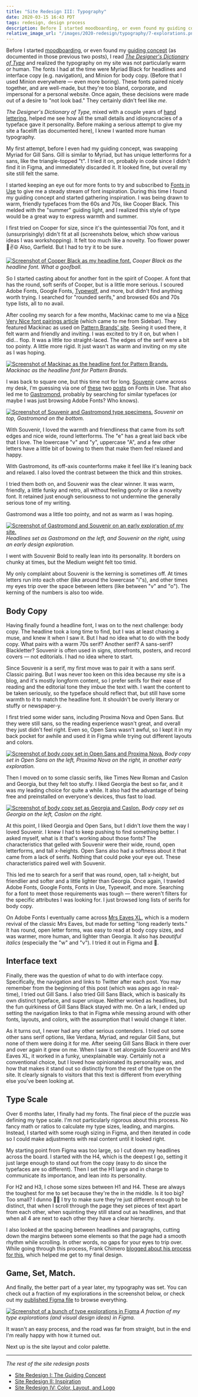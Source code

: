 ```yaml
---
title: "Site Redesign III: Typography"
date: 2020-03-15 16:43 PDT
tags: redesign, design process
description: Before I started moodboarding, or even found my guiding concept, I read The Designer's Dictionary of Type and realized the typography on my site was not particularly warm or human. In this third part of my redesign series, I document the process of choosing new fonts for the site.
relative_image_url: "/images/2020-redesign/typography/7-explorations.png"
---
```


Before I started [moodboarding](/2020/02/10/site-redesign-ii-inspiration/), or even found my [guiding concept](/2020/01/27/site-redesign-i-the-guiding-concept/) (as documented in those previous two posts), I read [_The Designer's Dictionary of Type_](https://www.abramsbooks.com/product/designers-dictionary-of-type_9781419737183/) and realized the typography on my site was not particularly warm or human. The fonts I had at the time were Myriad Black for headlines and interface copy (e.g. navigation), and Minion for body copy. (Before that I used Minion everywhere — even more boring). These fonts paired nicely together, and are well-made, but they're too bland, corporate, and impersonal for a personal website. Once again, these decisions were made out of a desire to "not look bad." They certainly didn't feel like _me_.

_The Designer's Dictionary of Type_, mixed with a couple years of [hand lettering](/scribbles), helped me see how all the small details and idiosyncracies of a typeface gave it personality. Before making a serious attempt to give my site a facelift (as documented here), I knew I wanted more human typography.

My first attempt, before I even had my guiding concept, was swapping Myriad for Gill Sans. Gill is similar to Myriad, but has unique letterforms for a sans, like the triangle-topped "t". I tried it on, probably in code since I didn't find it in Figma, and immediately discarded it. It looked fine, but overall my site still felt the same.

I started keeping an eye out for more fonts to try and subscribed to [Fonts in Use](https://fontsinuse.com/) to give me a steady stream of font inspiration. During this time I found my guiding concept and started gathering inspiration. I was being drawn to warm, friendly typefaces from the 60s and 70s, like Cooper Black. This melded with the "summer" guiding light, and I realized this style of type would be a great way to express warmth and summer.

I first tried on Cooper for size, since it's the quintessential 70s font, and it (unsurprisingly) didn't fit at all (screenshots below, which show various ideas I was workshopping). It felt too much like a novelty. Too flower power 🌸✌️☮︎ Also, Garfield. But I had to try it to be sure.

[![Screenshot of Cooper Black as my headline font.](/images/2020-redesign/typography/1-cooper.png)](/images/2020-redesign/typography/1-cooper.png)
_Cooper Black as the headline font. What a goofball._

So I started casting about for another font in the spirit of Cooper. A font that has the round, soft serifs of Cooper, but is a little more serious. I scoured Adobe Fonts, Google Fonts, [Typewolf](https://www.typewolf.com/), and more, but didn't find anything worth trying. I searched for "rounded serifs," and browsed 60s and 70s type lists, all to no avail.

After cooling my search for a few months, Mackinac came to me via a [Nice Very Nice font pairings article](https://www.niceverynice.com/stories/font-pairings) (which came to me from Sidebar). They featured Mackinac as used on [Pattern Brands' site](https://patternbrands.com/). Seeing it used there, it felt warm and friendly and inviting. I was excited to try it on, but when I did... flop. It was a little _too_ straight-laced. The edges of the serif were a bit too pointy. A little more rigid. It just wasn't as warm and inviting on my site as I was hoping.

[![Screenshot of Mackinac as the headline font for Pattern Brands.](/images/2020-redesign/typography/2-mackinac-pattern.jpeg)](/images/2020-redesign/typography/2-mackinac-pattern.jpeg)
_Mackinac as the headline font for Pattern Brands._

I was back to square one, but this time not for long. [Souvenir](https://www.myfonts.com/fonts/itc/souvenir/) came across my desk, I'm guessing via one of [these](https://fontsinuse.com/uses/28652/le-jardin-soupire) two [posts](https://fontsinuse.com/uses/28687/emmanuelle-1974-u-s-movie-posters) on Fonts in Use. That also led me to [Gastromond](https://fonts.adobe.com/fonts/gastromond), probably by searching for similar typefaces (or maybe I was just browsing Adobe Fonts? Who knows).

[![Screenshot of Souvenir and Gastromond type specimens.](/images/2020-redesign/typography/3-souvenir-gastromond.png)](/images/2020-redesign/typography/3-souvenir-gastromond.png)
_Souvenir on top, Gastromond on the bottom._

With Souvenir, I loved the warmth and friendliness that came from its soft edges and nice wide, round letterforms. The "e" has a great laid back vibe that I love. The lowercase "v" and "y", uppercase "A", and a few other letters have a little bit of bowing to them that make them feel relaxed and happy.

With Gastromond, its off-axis counterforms make it feel like it's leaning back and relaxed. I also loved the contrast between the thick and thin strokes.

I tried them both on, and Souvenir was the clear winner. It was warm, friendly, a little funky and retro, all without feeling goofy or like a novelty font. It retained just enough seriousness to not undermine the generally serious tone of my writing.

Gastromond was a little too pointy, and not as warm as I was hoping.

[![Screenshot of Gastromond and Souvenir on an early exploration of my site.](/images/2020-redesign/typography/4-gastro-souvenir.png)](/images/2020-redesign/typography/4-gastro-souvenir.png)
_Headlines set as Gastromond on the left, and Souvenir on the right, using an early design exploration._

I went with Souvenir Bold to really lean into its personality. It borders on chunky at times, but the Medium weight felt too timid.

My only complaint about Souvenir is the kerning is sometimes off. At times letters run into each other (like around the lowercase "i"s), and other times my eyes trip over the space between letters (like between "v" and "o"). The kerning of the numbers is also too wide.

## Body Copy

Having finally found a headline font, I was on to the next challenge: body copy. The headline took a long time to find, but I was at least chasing a muse, and knew it when I saw it. But I had no idea what to do with the body copy. What pairs with a warm 70s serif? Another serif? A sans-serif? Blackletter? Souvenir is often used in signs, storefronts, posters, and record covers — not editorials. I had no idea where to start.

Since Souvenir is a serif, my first move was to pair it with a sans serif. Classic pairing. But I was never too keen on this idea because my site is a blog, and it's mostly longform content, so I prefer serifs for their ease of reading and the editorial tone they imbue the text with. I want the content to be taken seriously, so the typeface should reflect that, but still have some warmth to it to match the headline font. It shouldn't be overly literary or stuffy or newspaper-y.

I first tried some wider sans, including Proxima Nova and Open Sans. But they were still sans, so the reading experience wasn't great, and overall they just didn't feel right. Even so, Open Sans wasn't awful, so I kept it in my back pocket for awhile and used it in Figma while trying out different layouts and colors.

[![Screenshot of body copy set in Open Sans and Proxima Nova.](/images/2020-redesign/typography/5-opensans-proxima.png)](/images/2020-redesign/typography/5-opensans-proxima.png)
_Body copy set in Open Sans on the left, Proxima Nova on the right, in another early exploration._

Then I moved on to some classic serifs, like Times New Roman and Caslon and Georgia, but they felt too stuffy. I liked Georgia the best so far, and it was my leading choice for quite a while. It also had the advantage of being free and preinstalled on everyone's devices, thus fast to load.

[![Screenshot of body copy set as Georgia and Caslon.](/images/2020-redesign/typography/6-georgia-caslon.png)](/images/2020-redesign/typography/6-georgia-caslon.png)
_Body copy set as Georgia on the left, Caslon on the right._

At this point, I liked Georgia and Open Sans, but I didn't _love_ them the way I loved Souvenir. I knew I had to keep pushing to find something better. I asked myself, what is it that's working about those fonts? The characteristics that gelled with Souvenir were their wide, round, open letterforms, and tall x-heights. Open Sans also had a softness about it that came from a lack of serifs. Nothing that could poke your eye out. These characteristics paired well with Souvenir.

This led me to search for a serif that was round, open, tall x-height, but friendlier and softer and a little lighter than Georgia. Once again, I trawled Adobe Fonts, Google Fonts, Fonts in Use, Typewolf, and more. Searching for a font to meet those requirements was tough — there weren't filters for the specific attributes I was looking for. I just browsed long lists of serifs for body copy.

On Adobe Fonts I eventually came across [Mrs Eaves XL](https://fonts.adobe.com/fonts/mrs-eaves-xl), which is a modern revival of the classic Mrs Eaves, but made for setting "long readerly texts." It has round, open letter forms, was easy to read at body copy sizes, and was warmer, more human, and lighter than Georgia. It also has _beautiful italics_ (especially the "w" and "v"). I tried it out in Figma and 🙌.

## Interface text

Finally, there was the question of what to do with interface copy. Specifically, the navigation and links to Twitter after each post. You may remember from the beginning of this post (which was ages ago in real-time), I tried out Gill Sans. I also tried Gill Sans Black, which is basically its own distinct typeface, and super unique. Neither worked as headlines, but the fun quirkiness of Gill Sans Black stayed with me. On a lark, I ended up setting the navigation links to that in Figma while messing around with other fonts, layouts, and colors, with the assumption that I would change it later.

As it turns out, I never had any other serious contenders. I tried out some other sans serif options, like Verdana, Myriad, and regular Gill Sans, but none of them were doing it for me. After seeing Gill Sans Black in there over and over again it grew on me. When I saw it set alongside Souvenir and Mrs Eaves XL, it worked in a funky, unexplainable way. Certainly not a conventional choice, but I loved how opinionated its personality was, and how that makes it stand out so distinctly from the rest of the type on the site. It clearly signals to visitors that this text is different from everything else you've been looking at.

## Type Scale

Over 6 months later, I finally had my fonts. The final piece of the puzzle was defining my type scale. I'm not particularly rigorous about this process. No fancy math or ratios to calculate my type sizes, leading, and margins. Instead, I started with some rough sizing in Figma, and then iterated in code so I could make adjustments with real content until it looked right.

My starting point from Figma was too large, so I cut down my headlines across the board. I started with the H4, which is the deepest I go, setting it just large enough to stand out from the copy (easy to do since the typefaces are so different). Then I set the H1 large and in charge to communicate its importance, and lean into its personality.

For H2 and H3, I chose some sizes between H1 and H4. These are always the toughest for me to set because they're the in the middle. Is it too big? Too small? I dunno 🤷‍♂️ I try to make sure they're just different enough to be distinct, that when I scroll through the page they set pieces of text apart from each other, when squinting they still stand out as headlines, and that when all 4 are next to each other they have a clear hierarchy.

I also looked at the spacing between headlines and paragraphs, cutting down the margins between some elements so that the page had a smooth rhythm while scrolling. In other words, no gaps for your eyes to trip over. While going through this process, Frank Chimero [blogged about his process for this](https://frankchimero.com/blog/2020/gardening-vs-architecture/), which helped me get to my final design.

## Game, Set, Match.

And finally, the better part of a year later, my typography was set. You can check out a fraction of my explorations in the screenshot below, or check out my [published Figma file](https://www.figma.com/c/file/808494599049531462/jlzych.com-site-explorations-2019) to browse everything.

[![Screenshot of a bunch of type explorations in Figma](/images/2020-redesign/typography/7-explorations.png)](/images/2020-redesign/typography/7-explorations.png)
_A fraction of my type explorations (and visual design ideas) in Figma._

It wasn't an easy process, and the road was far from straight, but in the end I'm really happy with how it turned out.

Next up is the site layout and color palette.

---

_The rest of the site redesign posts_

- [Site Redesign I: The Guiding Concept](/2020/01/27/site-redesign-i-the-guiding-concept/)
- [Site Redesign II: Inspiration](/2020/02/10/site-redesign-ii-inspiration/)
- [Site Redesign IV: Color, Layout, and Logo](/2020/03/29/site-redesign-iv-color-layout-logo/)
